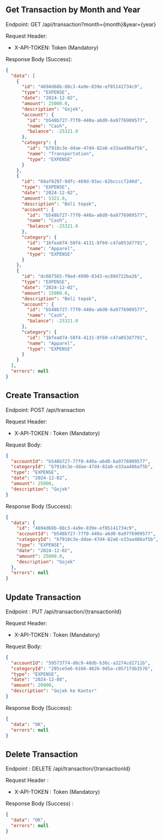 ## Get Transaction by Month and Year

Endpoint: GET /api/transaction?month={month}&year={year}

Request Header:

- X-API-TOKEN: Token (Mandatory)

Response Body (Success):

```json
{
  "data": [
    {
      "id": "4694d68b-88c3-4a9e-839e-ef85141734c9",
      "type": "EXPENSE",
      "date": "2024-12-02",
      "amount": 25000.0,
      "description": "Gojek",
      "account": {
        "id": "b548b727-77f0-440a-a6d0-6a9776909577",
        "name": "Cash",
        "balance": -25321.0
      },
      "category": {
        "id": "b7918c3e-ddae-47d4-82a6-e33aa486af5b",
        "name": "Transportation",
        "type": "EXPENSE"
      }
    },
    {
      "id": "68af8297-9dfc-469d-93ac-62bcccc7240d",
      "type": "EXPENSE",
      "date": "2024-12-02",
      "amount": 5321.0,
      "description": "Beli tepak",
      "account": {
        "id": "b548b727-77f0-440a-a6d0-6a9776909577",
        "name": "Cash",
        "balance": -25321.0
      },
      "category": {
        "id": "1bfea074-50f4-4131-8f69-c47a053d7791",
        "name": "Apparel",
        "type": "EXPENSE"
      }
    },
    {
      "id": "dc607565-f0ed-4990-8343-ec89d722ba26",
      "type": "EXPENSE",
      "date": "2024-12-02",
      "amount": 15000.0,
      "description": "Beli tepak",
      "account": {
        "id": "b548b727-77f0-440a-a6d0-6a9776909577",
        "name": "Cash",
        "balance": -25321.0
      },
      "category": {
        "id": "1bfea074-50f4-4131-8f69-c47a053d7791",
        "name": "Apparel",
        "type": "EXPENSE"
      }
    }
  ],
  "errors": null
}
```

## Create Transaction

Endpoint: POST /api/transaction

Request Header:

- X-API-TOKEN : Token (Mandatory)

Request Body:

```json
{
  "accountId": "b548b727-77f0-440a-a6d0-6a9776909577",
  "categoryId": "b7918c3e-ddae-47d4-82a6-e33aa486af5b",
  "type": "EXPENSE",
  "date": "2024-12-02",
  "amount": 25000,
  "description": "Gojek"
}
```

Response Body (Success):

```json
{
  "data": {
    "id": "4694d68b-88c3-4a9e-839e-ef85141734c9",
    "accountId": "b548b727-77f0-440a-a6d0-6a9776909577",
    "categoryId": "b7918c3e-ddae-47d4-82a6-e33aa486af5b",
    "type": "EXPENSE",
    "date": "2024-12-02",
    "amount": 25000.0,
    "description": "Gojek"
  },
  "errors": null
}
```

## Update Transaction

Endpoint : PUT /api/transaction/{transactionId}

Request Header:

- X-API-TOKEN : Token (Mandatory)

Request Body:

```json
{
  "accountId": "59573774-d6c9-48db-b36c-a3274cd1711b",
  "categoryId": "285ce5e6-6166-4826-9d5a-c0571fdb3576",
  "type": "EXPENSE",
  "date": "2024-12-08",
  "amount": 20000,
  "description": "Gojek ke Kantor"
}
```

Response Body (Success):

```json
{
  "data": "OK",
  "errors": null
}
```

## Delete Transaction

Endpoint : DELETE /api/transaction/{transactionId}

Request Header :

- X-API-TOKEN : Token (Mandatory)

Response Body (Success) :

```json
{
  "data": "OK",
  "errors": null
}
```

